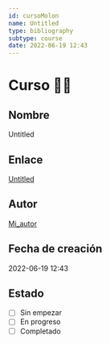 ```yaml
---
id: cursoMolon
name: Untitled
type: bibliography
subtype: course
date: 2022-06-19 12:43
---
```

# Curso 👩‍🏫
## Nombre
Untitled
## Enlace
[Untitled](https://www.google.es)
## Autor
[Mi_autor](https://www.google.es)
## Fecha de creación
2022-06-19 12:43
## Estado
- [ ] Sin empezar
- [ ] En progreso
- [ ] Completado
